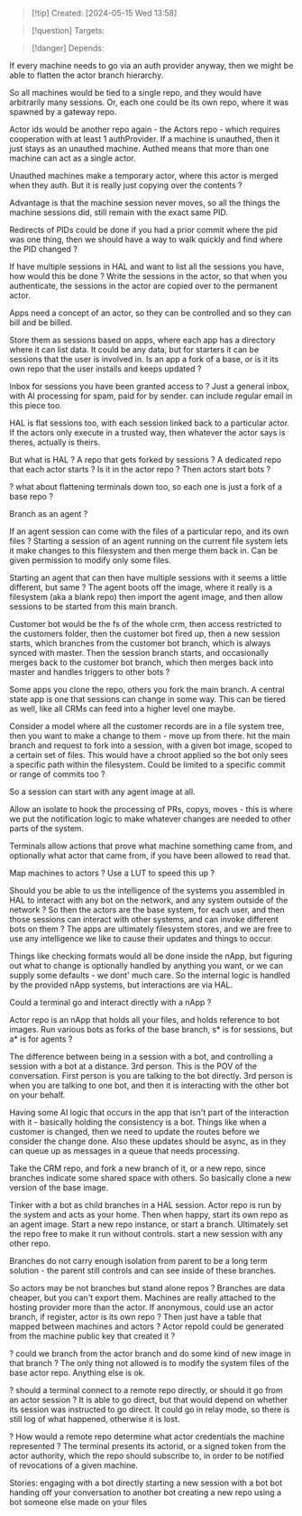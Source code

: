 
>[!tip] Created: [2024-05-15 Wed 13:58]

>[!question] Targets: 

>[!danger] Depends: 

If every machine needs to go via an auth provider anyway, then we might be able to flatten the actor branch hierarchy.

So all machines would be tied to a single repo, and they would have arbitrarily many sessions.
Or, each one could be its own repo, where it was spawned by a gateway repo.

Actor ids would be another repo again - the Actors repo - which requires cooperation with at least 1 authProvider.  If a machine is unauthed, then it just stays as an unauthed machine.  Authed means that more than one machine can act as a single actor.

Unauthed machines make a temporary actor, where this actor is merged when they auth.
But it is really just copying over the contents ?

Advantage is that the machine session never moves, so all the things the machine sessions did, still remain with the exact same PID.

Redirects of PIDs could be done if you had a prior commit where the pid was one thing, then we should have a way to walk quickly and find where the PID changed ?

If have multiple sessions in HAL and want to list all the sessions you have, how would this be done ?
Write the sessions in the actor, so that when you authenticate, the sessions in the actor are copied over to the permanent actor.

Apps need a concept of an actor, so they can be controlled and so they can bill and be billed.

Store them as sessions based on apps, where each app has a directory where it can list data.
It could be any data, but for starters it can be sessions that the user is involved in.
Is an app a fork of a base, or is it its own repo that the user installs and keeps updated ?

Inbox for sessions you have been granted access to ?
Just a general inbox, with AI processing for spam, paid for by sender.
can include regular email in this piece too.

HAL is flat sessions too, with each session linked back to a particular actor.
If the actors only execute in a trusted way, then whatever the actor says is theres, actually is theirs.

But what is HAL ? A repo that gets forked by sessions ?  A dedicated repo that each actor starts ?
Is it in the actor repo ?
Then actors start bots ?

? what about flattening terminals down too, so each one is just a fork of a base repo ?

Branch as an agent ?

If an agent session can come with the files of a particular repo, and its own files ?
Starting a session of an agent running on the current file system lets it make changes to this filesystem and then merge them back in.
Can be given permission to modify only some files.

Starting an agent that can then have multiple sessions with it seems a little different, but same ?
The agent boots off the image, where it really is a filesystem (aka a blank repo) then import the agent image, and then allow sessions to be started from this main branch.

Customer bot would be the fs of the whole crm, then access restricted to the customers folder, then the customer bot fired up, then a new session starts, which branches from the customer bot branch, which is always synced with master.
Then the session branch starts, and occasionally merges back to the customer bot branch, which then merges back into master and handles triggers to other bots ?

Some apps you clone the repo, others you fork the main branch.
A central state app is one that sessions can change in some way.
This can be tiered as well, like all CRMs can feed into a higher level one maybe.

Consider a model where all the customer records are in a file system tree, then you want to make a change to them - move up from there.
hit the main branch and request to fork into a session, with a given bot image, scoped to a certain set of files.  This would have a chroot applied so the bot only sees a specific path within the filesystem.  Could be limited to a specific commit or range of commits too ?

So a session can start with any agent image at all.


Allow an isolate to hook the processing of PRs, copys, moves - this is where we put the notification logic to make whatever changes are needed to other parts of the system.

Terminals allow actions that prove what machine something came from, and optionally what actor that came from, if you have been allowed to read that.

Map machines to actors ?  Use a LUT to speed this up ?

Should you be able to us the intelligence of the systems you assembled in HAL to interact with any bot on the network, and any system outside of the network ?
So then the actors are the base system, for each user, and then those sessions can interact with other systems, and can invoke different bots on them ?
The apps are ultimately filesystem stores, and we are free to use any intelligence we like to cause their updates and things to occur.

Things like checking formats would all be done inside the nApp, but figuring out what to change is optionally handled by anything you want, or we can supply some defaults - we dont' much care.
So the internal logic is handled by the provided nApp systems, but interactions are via HAL.

Could a terminal go and interact directly with a nApp ?

Actor repo is an nApp that holds all your files, and holds reference to bot images.
Run various bots as forks of the base branch, s* is for sessions, but a* is for agents ?

The difference between being in a session with a bot, and controlling a session with a bot at a distance.  3rd person.  This is the POV of the conversation.  First person is you are talking to the bot directly.  3rd person is when you are talking to one bot, and then it is interacting with the other bot on your behalf.

Having some AI logic that occurs in the app that isn't part of the interaction with it - basically holding the consistency is a bot.  Things like when a customer is changed, then we need to update the routes before we consider the change done.  Also these updates should be async, as in they can queue up as messages in a queue that needs processing.

Take the CRM repo, and fork a new branch of it, or a new repo, since branches indicate some shared space with others.  So basically clone a new version of the base image.

Tinker with a bot as child branches in a HAL session.
Actor repo is run by the system and acts as your home.
Then when happy, start its own repo as an agent image.
Start a new repo instance, or start a branch.
Ultimately set the repo free to make it run without controls.
start a new session with any other repo.

Branches do not carry enough isolation from parent to be a long term solution - the parent still controls and can see inside of these branches.

So actors may be not branches but stand alone repos ?
Branches are data cheaper, but you can't export them.
Machines are really attached to the hosting provider more than the actor.
If anonymous, could use an actor branch, if register, actor is its own repo ?
Then just have a table that mapped between machines and actors ?
Actor repoId could be generated from the machine public key that created it ?

? could we branch from the actor branch and do some kind of new image in that branch ?
The only thing not allowed is to modify the system files of the base actor repo.  Anything else is ok.

? should a terminal connect to a remote repo directly, or should it go from an actor session ?
It is able to go direct, but that would depend on whether its session was instructed to go direct.
It could go in relay mode, so there is still log of what happened, otherwise it is lost.

? How would a remote repo determine what actor credentials the machine represented ?
The terminal presents its actorid, or a signed token from the actor authority, which the repo should subscribe to, in order to be notified of revocations of a given machine.



Stories:
engaging with a bot directly
starting a new session with a bot
bot handing off your conversation to another bot
creating a new repo
using a bot someone else made on your files
